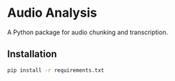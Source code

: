 # Audio Analysis

A Python package for audio chunking and transcription.

## Installation

```bash
pip install -r requirements.txt
